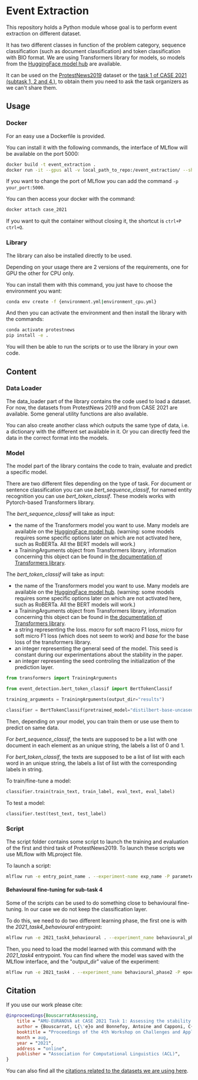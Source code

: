 # Event Extraction

This repository holds a Python module whose goal is to perform event extraction on different dataset.

It has two different classes in function of the problem category, sequence classification (such as document classification) and token classification with BIO format.
We are using Transformers library for models, so models from the [HuggingFace model hub](https://huggingface.co/models) are available.

It can be used on the [ProtestNews2019](https://emw.ku.edu.tr/clef-protestnews-2019/) dataset or the [task 1 of CASE 2021 (subtask 1, 2 and 4.)](https://github.com/emerging-welfare/case-2021-shared-task), to obtain them you need to ask the task organizers as we can't share them.

## Usage

### Docker

For an easy use a Dockerfile is provided.

You can install it with the following commands, the interface of MLflow will be available on the port 5000:

```bash
docker build -t event_extraction .
docker run -it --gpus all -v local_path_to_repo:/event_extraction/ --shm-size=50gb --name case_2021 event_extraction /bin/bash
```

If you want to change the port of MLflow you can add the command `-p your_port:5000`.

You can then access your docker with the command:
```bash
docker attach case_2021
```

If you want to quit the container without closing it, the shortcut is `ctrl+P ctrl+Q`.

### Library

The library can also be installed directly to be used. 

Depending on your usage there are 2 versions of the requirements, one for GPU the other for CPU only.

You can install them with this command, you just have to choose the environment you want:

```bash
conda env create -f {environment.yml|environment_cpu.yml}
```

And then you can activate the environment and then install the library with the commands:

```bash
conda activate protestnews
pip install -e .
```

You will then be able to run the scripts or to use the library in your own code.

## Content

### Data Loader

The data_loader part of the library contains the code used to load a dataset. For now, the datasets from ProtestNews 2019 and from CASE 2021 are available. Some general utility functions are also available.

You can also create another class which outputs the same type of data, i.e. a dictionary with the different set available in it. Or you can directly feed the data in the correct format into the models.

### Model

The model part of the library contains the code to train, evaluate and predict a specific model.

There are two different files depending on the type of task. For document or sentence classification you can use *bert_sequence_classif*,
for named entity recognition you can use *bert_token_classif*. These models works with Pytorch-based Transformers library.

The *bert_sequence_classif* will take as input:
 - the name of the Transformers model you want to use. Many models are available on the [HuggingFace model hub](https://huggingface.co/models). (warning: some models requires some specific options later on which are not activated here, such as RoBERTa. All the BERT models will work.)
 - a TrainingArguments object from Transformers library, information concerning this object can be found in [the documentation of Transformers library](https://huggingface.co/transformers/main_classes/trainer.html?highlight=trainingarguments#transformers.TrainingArguments).

The *bert_token_classif* will take as input:
 - the name of the Transformers model you want to use. Many models are available on the [HuggingFace model hub](https://huggingface.co/models). (warning: some models requires some specific options later on which are not activated here, such as RoBERTa. All the BERT models will work.)
 - a TrainingArguments object from Transformers library, information concerning this object can be found in [the documentation of Transformers library](https://huggingface.co/transformers/main_classes/trainer.html?highlight=trainingarguments#transformers.TrainingArguments).
 - a string representing the loss. *macro* for soft macro F1 loss, *micro* for soft micro F1 loss (which does not seem to work) and *base* for the base loss of the transformers library.
 - an integer representing the general seed of the model. This seed is constant during our experimentations about the stability in the paper.
 - an integer representing the seed controling the initialization of the prediction layer.

```python
from transformers import TrainingArguments

from event_detection.bert_token_classif import BertTokenClassif

training_arguments = TrainingArguments(output_dir="results")

classifier = BertTokenClassif(pretrained_model="distilbert-base-uncased", training_arguments=training_arguments)
```

Then, depending on your model, you can train them or use use them to predict on same data. 

For *bert_sequence_classif*, the texts are supposed to be a list with one document in each element as an unique string, the labels a list of 0 and 1.

For *bert_token_classif*, the texts are supposed to be a list of list with each word in an unique string, the labels a list of list with the corresponding labels in string.

To train/fine-tune a model:

```python
classifier.train(train_text, train_label, eval_text, eval_label)
```

To test a model:

```python
classifier.test(test_text, test_label)
```

### Script

The script folder contains some script to launch the training and evaluation of the first and third task of ProtestNews2019. To launch these scripts we use MLflow with MLproject file.

To launch a script:

```bash
mlflow run -e entry_point_name . --experiment-name exp_name -P parameter_name=value -P parameter2_name=value
```

#### Behavioural fine-tuning for sub-task 4

Some of the scripts can be used to do something close to behavioural fine-tuning. In our case we do not keep the classification layer.

To do this, we need to do two different learning phase, the first one is with the *2021_task4_behavioural* entrypoint:

```bash
mlflow run -e 2021_task4_behavioural . --experiment_name behavioural_phase1 -P epochs=1
```

Then, you need to load the model learned with this command with the *2021_task4* entrypoint. You can find where the model was saved with the MLflow interface, and the "output_dir" value of the experiment:


```bash
mlflow run -e 2021_task4 . --experiment_name behavioural_phase2 -P epochs=20 -P model_name=results/2021_task_4_behavioural/2021-04-30_09-48-02 --dataset=train_only
```

## Citation

If you use our work please cite:

```bibtex
@inproceedings{BouscarratAssessing, 
    title = "AMU-EURANOVA at CASE 2021 Task 1: Assessing the stability of multilingual BERT",
    author = {Bouscarrat, L{\'e}o and Bonnefoy, Antoine and Capponi, C{\'e}cile and Ramisch, Carlos},
    booktitle = "Proceedings of the 4th Workshop on Challenges and Applications of Automated Extraction of Socio-political Events from Text (CASE 2021)",
    month = aug,
    year = "2021",
    address = "online",
    publisher = "Association for Computational Linguistics (ACL)",
}
```

You can also find all the [citations related to the datasets we are using here](https://github.com/emerging-welfare/case-2021-shared-task/blob/main/task1/publications.bib).
